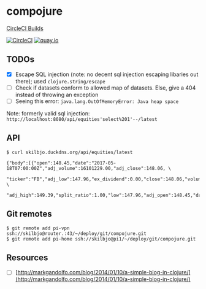 # compojure

[CircleCI Builds](https://circleci.com/gh/skilbjo/compojure)

[![CircleCI](https://circleci.com/gh/skilbjo/compojure/tree/master.svg?style=svg)](https://circleci.com/gh/skilbjo/compojure/tree/master)
[![quay.io](https://quay.io/repository/skilbjo/compojure/status "Docker Repository on Quay")](https://quay.io/repository/skilbjo/compojure)

## TODOs

- [X] Escape SQL injection (note: no decent sql injection escaping libaries out there); used `clojure.string/escape`
- [ ] Check if datasets conform to allowed map of datasets. Else, give a 404 instead of throwing an exception
- [ ] Seeing this error: `java.lang.OutOfMemoryError: Java heap space`

Note: formerly valid sql injection: `http://localhost:8080/api/equities'select%201'--/latest`

## API

    $ curl skilbjo.duckdns.org/api/equities/latest

    {"body":[{"open":148.45,"date":"2017-05-18T07:00:00Z","adj_volume":16101229.00,"adj_close":148.06, \
      "ticker":"FB","adj_low":147.96,"ex_dividend":0.00,"close":148.06,"volume":16101229.00,"high":149.39, \
      "adj_high":149.39,"split_ratio":1.00,"low":147.96,"adj_open":148.45,"dataset":"WIKI"}]}

## Git remotes

    $ git remote add pi-vpn ssh://skilbjo@router.:43/~/deploy/git/compojure.git
    $ git remote add pi-home ssh://skilbjo@pi1/~/deploy/git/compojure.git

## Resources
- [ ] [http://markgandolfo.com/blog/2014/01/10/a-simple-blog-in-clojure/](http://markgandolfo.com/blog/2014/01/10/a-simple-blog-in-clojure/)
